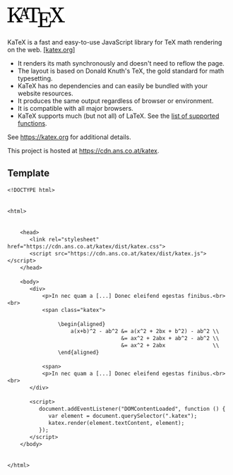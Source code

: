 # <img src="katex-logo-black.svg" width="130">

KaTeX is a fast and easy-to-use JavaScript library for TeX math rendering on the web. <a href="https://katex.org" target="_blank">[katex.org]</a>

 * It renders its math synchronously and doesn't need to reflow the page.
 * The layout is based on Donald Knuth's TeX, the gold standard for math typesetting.
 * KaTeX has no dependencies and can easily be bundled with your website resources.
 * It produces the same output regardless of browser or environment.
 * It is compatible with all major browsers.
 * KaTeX supports much (but not all) of LaTeX. See the [list of supported functions](https://katex.org/docs/supported.html).

See <https://katex.org> for additional details.

This project is hosted at <https://cdn.ans.co.at/katex>.

## Template

```code
<!DOCTYPE html>


<html>


    <head>
       <link rel="stylesheet" href="https://cdn.ans.co.at/katex/dist/katex.css">
       <script src="https://cdn.ans.co.at/katex/dist/katex.js"></script>
    </head>

    <body>
       <div>
           <p>In nec quam a [...] Donec eleifend egestas finibus.<br><br> 
           <span class="katex"> 

                \begin{aligned} 
                    a(x+b)^2 - ab^2 &= a(x^2 + 2bx + b^2) - ab^2 \\ 
                                    &= ax^2 + 2abx + ab^2 - ab^2 \\ 
                                    &= ax^2 + 2abx               \\
                \end{aligned}

           <span>
           <p>In nec quam a [...] Donec eleifend egestas finibus.<br><br> 
       </div>

       <script>
          document.addEventListener("DOMContentLoaded", function () {
             var element = document.querySelector(".katex");
             katex.render(element.textContent, element);
          });
       </script>
    </body>


</html>
```